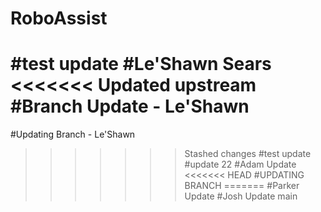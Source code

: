 # RoboAssist
#test update
#Le'Shawn Sears
<<<<<<< Updated upstream
#Branch Update - Le'Shawn
=======
#Updating Branch - Le'Shawn
>>>>>>> Stashed changes
#test update
#update 22
#Adam Update
<<<<<<< HEAD
#UPDATING BRANCH
=======
#Parker Update
#Josh Update
>>>>>>> main
